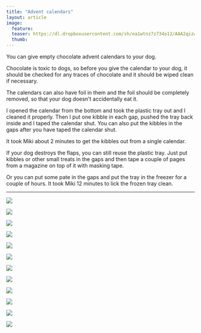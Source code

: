 ```yaml
---
title: "Advent calendars"
layout: article
image:
  feature:
  teaser: https://dl.dropboxusercontent.com/sh/ea1wtnz7z734o12/AAA2qizwdW6GowcmpCc5oN9Xa/aktivointi/joulukalenterit/DSC59121-245px.jpg
  thumb:
---
```


You can give empty chocolate advent calendars to your dog.

Chocolate is toxic to dogs, so before you give the calendar to your dog, it should be checked for any traces of chocolate and it should be wiped clean if necessary.

The calendars can also have foil in them and the foil should be completely removed, so that your dog doesn't accidentally eat it.

I opened the calendar from the bottom and took the plastic tray out and I cleaned it properly. Then I put one kibble in each gap, pushed the tray back inside and I taped the calendar shut. You can also put the kibbles in the gaps after you have taped the calendar shut.

It took Miki about 2 minutes to get the kibbles out from a single calendar.

If your dog destroys the flaps, you can still reuse the plastic tray. Just put kibbles or other small treats in the gaps and then tape a couple of pages from a magazine on top of it with masking tape.

Or you can put some pate in the gaps and put the tray in the freezer for a couple of hours. It took Miki 12 minutes to lick the frozen tray clean.

---

[![](https://dl.dropboxusercontent.com/sh/ea1wtnz7z734o12/AABafoGrmou6o8o61D8S_F8Sa/aktivointi/joulukalenterit/DSC59065-800px.jpg)](https://dl.dropboxusercontent.com/sh/ea1wtnz7z734o12/AAAEOI0WAwhSsOwFzQ00uu_va/aktivointi/joulukalenterit/DSC59065.jpg)

[![](https://dl.dropboxusercontent.com/sh/ea1wtnz7z734o12/AACs9OZfiQtU352a7Rqwj6nIa/aktivointi/joulukalenterit/DSC59082-800px.jpg)](https://dl.dropboxusercontent.com/sh/ea1wtnz7z734o12/AAAbG2F2jaPOsG5OzFT9i3oXa/aktivointi/joulukalenterit/DSC59082.jpg)

[![](https://dl.dropboxusercontent.com/sh/ea1wtnz7z734o12/AAC97FFQuxsSo1Zt4EPa9prMa/aktivointi/joulukalenterit/DSC59121-800px.jpg)](https://dl.dropboxusercontent.com/sh/ea1wtnz7z734o12/AACGWvd5X-kj0CQH5Fnp6uc6a/aktivointi/joulukalenterit/DSC59121.jpg)

[![](https://dl.dropboxusercontent.com/sh/ea1wtnz7z734o12/AABBpe9vzyiJ8S9BEUebAJEPa/aktivointi/joulukalenterit/DSC59190-800px.jpg)](https://dl.dropboxusercontent.com/sh/ea1wtnz7z734o12/AADzQquaaoam8mY4k5Wy-_kxa/aktivointi/joulukalenterit/DSC59190.jpg)

[![](https://dl.dropboxusercontent.com/sh/ea1wtnz7z734o12/AACxq7RKooGlxVuce31SCriVa/aktivointi/joulukalenterit/DSC59233-800px.jpg)](https://dl.dropboxusercontent.com/sh/ea1wtnz7z734o12/AACZkktfkQprfLpUSw4gUj0ga/aktivointi/joulukalenterit/DSC59233.jpg)

[![](https://dl.dropboxusercontent.com/sh/ea1wtnz7z734o12/AAAIrxiBebLBk5QFFG0U4BF6a/aktivointi/joulukalenterit/DSC59250-800px.jpg)](https://dl.dropboxusercontent.com/sh/ea1wtnz7z734o12/AABRCcU_Qz_xGsWxWQcMXX0-a/aktivointi/joulukalenterit/DSC59250.jpg)

[![](https://dl.dropboxusercontent.com/sh/ea1wtnz7z734o12/AAAE7RJh0LpKy3l0vzgr7Kw7a/aktivointi/joulukalenterit/DSC59057-800px.jpg)](https://dl.dropboxusercontent.com/sh/ea1wtnz7z734o12/AABur-JoffunzY_EuqRwQJX2a/aktivointi/joulukalenterit/DSC59057.jpg)

[![](https://dl.dropboxusercontent.com/sh/ea1wtnz7z734o12/AADG6dUq57_zrWU-gjmSss2Ca/aktivointi/joulukalenterit/DSC59352-800px.jpg)](https://dl.dropboxusercontent.com/sh/ea1wtnz7z734o12/AAAHMYX80Fegs9UnETgbiWIva/aktivointi/joulukalenterit/DSC59352.jpg)

[![](https://dl.dropboxusercontent.com/sh/ea1wtnz7z734o12/AACcu8L4niWGJRHfBDLwCPbqa/aktivointi/joulukalenterit/DSC59357-800px.jpg)](https://dl.dropboxusercontent.com/sh/ea1wtnz7z734o12/AABwyMimbKC6XuXDJ2NQE6wka/aktivointi/joulukalenterit/DSC59357.jpg)

[![](https://dl.dropboxusercontent.com/sh/ea1wtnz7z734o12/AABbfCJ3Slkfh5llCr1nNYcUa/aktivointi/joulukalenterit/DSC59408-800px.jpg)](https://dl.dropboxusercontent.com/sh/ea1wtnz7z734o12/AABEOw7dVr9rwSv5k1v2wdgda/aktivointi/joulukalenterit/DSC59408.jpg)

[![](https://dl.dropboxusercontent.com/sh/ea1wtnz7z734o12/AACk7w07OHgU60riAqK-uUYBa/aktivointi/joulukalenterit/DSC60440-800px.jpg)](https://dl.dropboxusercontent.com/sh/ea1wtnz7z734o12/AABk_-QHNhdXskDNDG7s9Zb2a/aktivointi/joulukalenterit/DSC60440.jpg)

[![](https://dl.dropboxusercontent.com/sh/ea1wtnz7z734o12/AACTG-ux4wWUbPv0V8XfhW3Xa/aktivointi/joulukalenterit/DSC60457-800px.jpg)](https://dl.dropboxusercontent.com/sh/ea1wtnz7z734o12/AABgbKFZ9AQXaYt2IjE4Ks0Ua/aktivointi/joulukalenterit/DSC60457.jpg)
